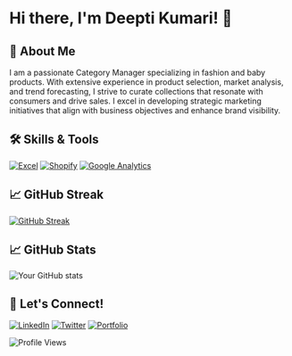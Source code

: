 # Hi there, I'm Deepti Kumari! 👋

## 🚀 About Me
I am a passionate Category Manager specializing in fashion and baby products. With extensive experience in product selection, market analysis, and trend forecasting, I strive to curate collections that resonate with consumers and drive sales. I excel in developing strategic marketing initiatives that align with business objectives and enhance brand visibility.

## 🛠️ Skills & Tools
[![Excel](https://img.shields.io/badge/-Excel-217346?logo=microsoft-excel&logoColor=white&style=for-the-badge)](https://www.microsoft.com/en-us/microsoft-365/excel)
[![Shopify](https://img.shields.io/badge/-Shopify-96BF48?logo=shopify&logoColor=white&style=for-the-badge)](https://www.shopify.com/)
[![Google Analytics](https://img.shields.io/badge/-Google%20Analytics-E37400?logo=google-analytics&logoColor=white&style=for-the-badge)](https://analytics.google.com/)

## 📈 GitHub Streak
[![GitHub Streak](https://github-readme-streak-stats.herokuapp.com?user=d4deepti&theme=dark&ring=fb4362&file=fb4362&currStreakNum=fb4362&currStreakLabel=fb4362&hide_border=true)](https://git.io/streak-stats)

## 📈 GitHub Stats
![Your GitHub stats](https://github-readme-stats.vercel.app/api?username=d4deepti&hide_border=true&show_icons=true&bg_color=151515&title_color=fb4362&icon_color=fb4362&text_bold=false&text_color=9e9e9e)

## 💬 Let's Connect!
[![LinkedIn](https://img.shields.io/badge/-LinkedIn-0077B5?logo=linkedin&logoColor=white&style=for-the-badge)](https://www.linkedin.com/in/your-linkedin-profile)
[![Twitter](https://img.shields.io/badge/-Twitter-1DA1F2?logo=twitter&logoColor=white&style=for-the-badge)](https://twitter.com/your-twitter-handle)
[![Portfolio](https://img.shields.io/badge/-Portfolio-FF4088?logo=google-chrome&logoColor=white&style=for-the-badge)](https://yourwebsite.com)

![Profile Views](https://komarev.com/ghpvc/?username=d4deepti&color=brightgreen)
